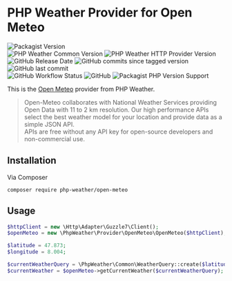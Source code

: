 # PHP Weather Provider for Open Meteo

![Packagist Version](https://img.shields.io/packagist/v/php-weather/open-meteo)  
![PHP Weather Common Version](https://img.shields.io/badge/phpweather--core-0.4.*-brightgreen)
![PHP Weather HTTP Provider Version](https://img.shields.io/badge/phpweather--http--provider-0.5.*-brightgreen)  
![GitHub Release Date](https://img.shields.io/github/release-date/php-weather/open-meteo)
![GitHub commits since tagged version](https://img.shields.io/github/commits-since/php-weather/open-meteo/0.3.0)
![GitHub last commit](https://img.shields.io/github/last-commit/php-weather/open-meteo)  
![GitHub Workflow Status](https://img.shields.io/github/actions/workflow/status/php-weather/open-meteo/php.yml?branch=main)
![GitHub](https://img.shields.io/github/license/php-weather/open-meteo)
![Packagist PHP Version Support](https://img.shields.io/packagist/php-v/php-weather/open-meteo)

This is the [Open Meteo](https://open-meteo.com/) provider from PHP Weather.

> Open-Meteo collaborates with National Weather Services providing Open Data with 11 to 2 km resolution. Our high performance APIs select the best weather model for your location and provide data as a simple JSON API.  
> APIs are free without any API key for open-source developers and non-commercial use.

## Installation

Via Composer

```shell
composer require php-weather/open-meteo
```

## Usage

```php
$httpClient = new \Http\Adapter\Guzzle7\Client();
$openMeteo = new \PhpWeather\Provider\OpenMeteo\OpenMeteo($httpClient);

$latitude = 47.873;
$longitude = 8.004;

$currentWeatherQuery = \PhpWeather\Common\WeatherQuery::create($latitude, $longitude);
$currentWeather = $openMeteo->getCurrentWeather($currentWeatherQuery);
```
